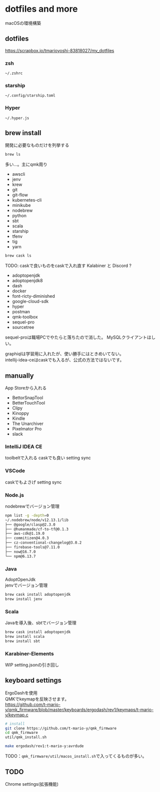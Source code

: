 # dotfiles and more

macOSの環境構築

## dotfiles

<https://scrapbox.io/tmarioyoshi-83818027/my_dotfiles>

### zsh

`~/.zshrc`

### starship

`~/.config/starship.toml`

### Hyper

`~/.hyper.js`

## brew install

開発に必要なものだけを列挙する

```sh
brew ls
```

多い…。主にqmk周り

- awscli
- jenv
- krew
- git
- git-flow
- kubernetes-cli
- minikube
- nodebrew
- python
- sbt
- scala
- starship
- tfenv
- tig
- yarn

```sh
brew cask ls
```

TODO: caskで良いものをcaskで入れ直す
Kalabiner と Discord ?

- adoptopenjdk
- adoptopenjdk8
- dash
- docker
- font-ricty-diminished
- google-cloud-sdk
- hyper
- postman
- qmk-toolbox
- sequel-pro
- sourcetree

sequel-proは職場PCでやたらと落ちたので消した。
MySQLクライアントほしい。

graphiqlは学習用に入れたが、使い勝手にはときめいてない。  
intellij-idea-ceはcaskでも入るが、公式の方法ではないです。

## manually

App Storeから入れる

- BettorSnapTool
- BetterTouchTool
- Clipy
- Kinoppy
- Kindle
- The Unarchiver
- Pixelmator Pro
- slack

### IntelliJ IDEA CE

toolbeltで入れる caskでも良い
setting sync

### VSCode

caskでもよさげ
setting sync

### Node.js

nodebrewでバージョン管理

```sh
npm list -g -depth=0
~/.nodebrew/node/v12.13.1/lib
├── @google/clasp@2.3.0
├── @humanmade/cf-to-tf@0.1.3
├── aws-cdk@1.19.0
├── commitizen@4.0.3
├── cz-conventional-changelog@3.0.2
├── firebase-tools@7.11.0
├── now@16.7.0
└── npm@6.13.7
```

### Java

AdoptOpenJdk  
jenvでバージョン管理  

```sh
brew cask install adoptopenjdk
brew install jenv
```

### Scala

Javaを導入後、sbtでバージョン管理

```sh
brew cask install adoptopenjdk
brew install scala
brew install sbt
```

### Karabiner-Elements

WIP setting.jsonの引き回し

## keyboard settings

ErgoDashを使用  
QMKでkeymapを反映させます。  
<https://github.com/t-mario-y/qmk_firmware/blob/master/keyboards/ergodash/rev1/keymaps/t-mario-y/keymap.c>

```sh
# install
git clone https://github.com/t-mario-y/qmk_firmware
cd qmk_firmware
util/qmk_install.sh

make ergodash/rev1:t-mario-y:avrdude
```

TODO：`qmk_firmware/util/macos_install.sh`で入ってくるものが多い。  

## TODO

Chrome settings(拡張機能)
